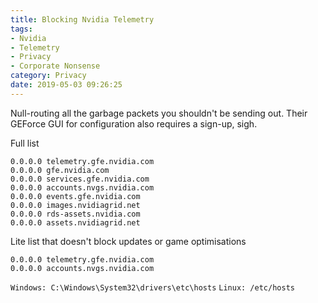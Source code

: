 ```yaml
---
title: Blocking Nvidia Telemetry
tags: 
- Nvidia 
- Telemetry 
- Privacy 
- Corporate Nonsense
category: Privacy
date: 2019-05-03 09:26:25
---
```


Null-routing all the garbage packets you shouldn't be sending out. Their GEForce GUI for configuration also requires a sign-up, sigh.

<!--more-->

Full list

```
0.0.0.0 telemetry.gfe.nvidia.com 
0.0.0.0 gfe.nvidia.com
0.0.0.0 services.gfe.nvidia.com
0.0.0.0 accounts.nvgs.nvidia.com
0.0.0.0 events.gfe.nvidia.com
0.0.0.0 images.nvidiagrid.net
0.0.0.0 rds-assets.nvidia.com
0.0.0.0 assets.nvidiagrid.net
```

Lite list that doesn't block updates or game optimisations
```
0.0.0.0 telemetry.gfe.nvidia.com
0.0.0.0 accounts.nvgs.nvidia.com
```

`Windows: C:\Windows\System32\drivers\etc\hosts`
`Linux: /etc/hosts`
